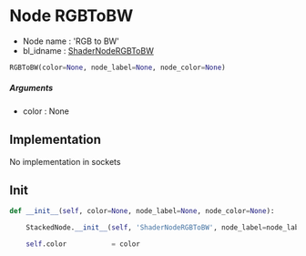 # Node RGBToBW

- Node name : 'RGB to BW'
- bl_idname : [ShaderNodeRGBToBW](https://docs.blender.org/api/current/bpy.types.{bl_idname}.html)


``` python
RGBToBW(color=None, node_label=None, node_color=None)
```
##### Arguments

- color : None

## Implementation

No implementation in sockets

## Init

``` python
def __init__(self, color=None, node_label=None, node_color=None):

    StackedNode.__init__(self, 'ShaderNodeRGBToBW', node_label=node_label, node_color=node_color)

    self.color           = color
```
